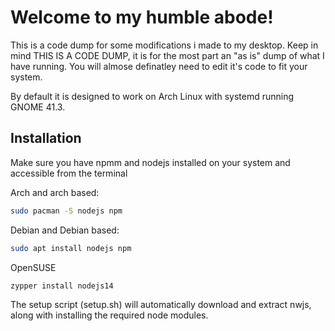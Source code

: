 # Welcome to my humble abode!

This is a code dump for some modifications i made to my desktop. Keep in mind THIS IS A CODE DUMP, it is for the most part an "as is" dump of what I have running. You will almose definatley need to edit it's code to fit your system.

By default it is designed to work on Arch Linux with systemd running GNOME 41.3.

## Installation

Make sure you have npmm and nodejs installed on your system and accessible from the terminal

Arch and arch based:
```bash
sudo pacman -S nodejs npm
```
Debian and Debian based:
```bash
sudo apt install nodejs npm
```
OpenSUSE
```bash
zypper install nodejs14
```


The setup script (setup.sh) will automatically download and extract nwjs, along with installing the required node modules.


